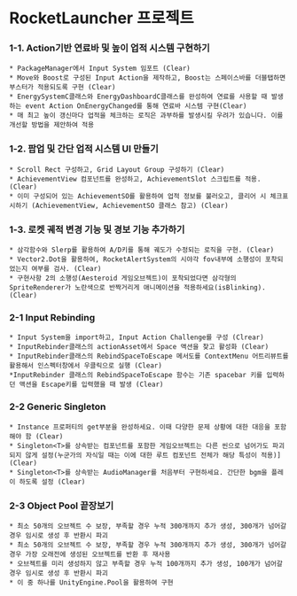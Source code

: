 # RocketLauncher 프로젝트

### 1-1. Action기반 연료바 및 높이 업적 시스템 구현하기
    * PackageManager에서 Input System 임포트 (Clear)
    * Move와 Boost로 구성된 Input Action을 제작하고, Boost는 스페이스바를 더블탭하면 부스터가 적용되도록 구현 (Clear)
    * EnergySystemC클래스와 EnergyDashboardC클래스를 완성하여 연료를 사용할 때 발생하는 event Action OnEnergyChanged를 통해 연료바 시스템 구현(Clear)
    * 매 최고 높이 갱신마다 업적을 체크하는 로직은 과부하를 발생시킬 우려가 있습니다. 이를 개선할 방법을 제안하여 적용

### 1-2. 팝업 및 간단 업적 시스템 UI 만들기
    * Scroll Rect 구성하고, Grid Layout Group 구성하기 (Clear)
    * AchievementView 컴포넌트를 완성하고, AchievementSlot 스크립트를 적용. (Clear)
    * 이미 구성되어 있는 AchievementSO를 활용하여 업적 정보를 불러오고, 클리어 시 체크표시하기 (AchievementView, AchievementSO 클래스 참고) (Clear)

### 1-3. 로켓 궤적 변경 기능 및 경보 기능 추가하기
    * 삼각함수와 Slerp를 활용하여 A/D키를 통해 궤도가 수정되는 로직을 구현. (Clear)
    * Vector2.Dot을 활용하여, RocketAlertSystem의 시야각 fov내부에 소행성이 포착되었는지 여부를 검사. (Clear)
    * 구현사항 2의 소행성(Aesteroid 게임오브젝트)이 포착되었다면 삼각형의 SpriteRenderer가 노란색으로 반짝거리게 애니메이션을 적용하세요(isBlinking). (Clear)

### 2-1 Input Rebinding
    * Input System을 import하고, Input Action Challenge를 구성 (Clrear)
    * InputRebinder클래스의 actionAsset에서 Space 액션을 찾고 활성화 (Clear)
    * InputRebinder클래스의 RebindSpaceToEscape 메서도를 ContextMenu 어트리뷰트를 활용해서 인스펙터창에서 우클릭으로 실행 (Clear)
    *InputRebinder 클래스의 RebindSpaceToEscape 함수는 기존 spacebar 키를 입력하던 액션을 Escape키를 입력했을 때 발생 (Clear)

### 2-2 Generic Singleton
    * Instance 프로퍼티의 get부분을 완성하세요. 이때 다양한 문제 상황에 대한 대응을 포함해야 함 (Clear)
    * Singleton<T>를 상속받는 컴포넌트를 포함한 게임오브젝트는 다른 씬으로 넘어가도 파괴되지 않게 설정(누군가의 자식일 때는 이에 대한 루트 컴포넌트 전체가 해당 특성이 적용)] (Clear)
    * Singleton<T>를 상속받는 AudioManager를 처음부터 구현하세요. 간단한 bgm을 플레이 하도록 설정 (Clear)

### 2-3 Object Pool 끝장보기
    * 최소 50개의 오브젝트 수 보장, 부족할 경우 누적 300개까지 추가 생성, 300개가 넘어갈 경우 임시로 생성 후 반환시 파괴
    * 최소 50개의 오브젝트 수 보장, 부족할 경우 누적 300개까지 추가 생성, 300개가 넘어갈 경우 가장 오래전에 생성된 오브젝트를 반환 후 재사용
    * 오브젝트를 미리 생성하지 않고 부족할 경우 누적 100개까지 추가 생성, 100개가 넘어갈 경우 임시로 생성 후 반환시 파괴
    * 이 중 하나를 UnityEngine.Pool을 활용하여 구현

